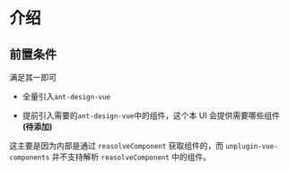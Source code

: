 
# 介绍

## 前置条件

满足其一即可

-   全量引入`ant-design-vue`

-   提前引入需要的`ant-design-vue`中的组件，这个本 UI 会提供需要哪些组件 **(待添加)**


这主要是因为内部是通过 `reasolveComponent` 获取组件的，而 `unplugin-vue-components` 并不支持解析 `reasolveComponent` 中的组件。
